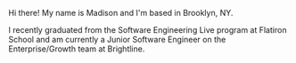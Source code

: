 Hi there! My name is Madison and I'm based in Brooklyn, NY. 

I recently graduated from the Software Engineering Live program at Flatiron School and am currently a Junior Software Engineer on the Enterprise/Growth team at Brightline.
